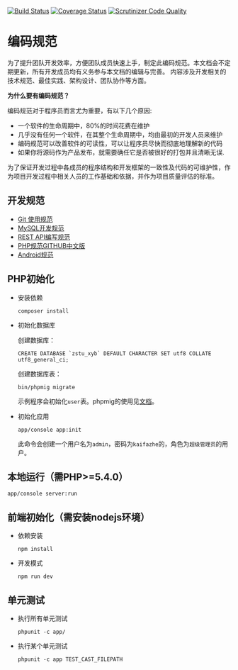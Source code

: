 [![Build Status](https://travis-ci.org/jonny-bo/zstu_xyb.svg?branch=develop)](https://travis-ci.org/jonny-bo/zstu_xyb)
[![Coverage Status](https://coveralls.io/repos/github/jonny-bo/zstu_xyb/badge.svg?branch=develop)](https://coveralls.io/github/jonny-bo/zstu_xyb?branch=develop)
[![Scrutinizer Code Quality](https://scrutinizer-ci.com/g/jonny-bo/zstu_xyb/badges/quality-score.png?b=develop)](https://scrutinizer-ci.com/g/g/jonny-bo/zstu_xyb/?branch=develop)
# 编码规范

为了提升团队开发效率，方便团队成员快速上手，制定此编码规范。本文档会不定期更新，所有开发成员均有义务参与本文档的编辑与完善。
内容涉及开发相关的技术规范、最佳实践、架构设计、团队协作等方面。

**为什么要有编码规范？**

编码规范对于程序员而言尤为重要，有以下几个原因:

  * 一个软件的生命周期中，80%的时间花费在维护
  * 几乎没有任何一个软件，在其整个生命周期中，均由最初的开发人员来维护
  * 编码规范可以改善软件的可读性，可以让程序员尽快而彻底地理解新的代码
  * 如果你将源码作为产品发布，就需要确任它是否被很好的打包并且清晰无误.

为了保证开发过程中各成员的程序结构和开发框架的一致性及代码的可维护性，作为项目开发过程中相关人员的工作基础和依据，并作为项目质量评估的标准。

## 开发规范

* [Git 使用规范](coding-standards/git.md)
* [MySQL开发规范](coding-standards/mysql.md)
* [REST API编写规范](coding-standards/rest-api.md)
* [PHP规范GITHUB中文版](https://github.com/PizzaLiu/PHP-FIG)
* [Android规范](coding-standards/android.md)



## PHP初始化

  * 安装依赖

    ```
    composer install
    ```

  * 初始化数据库

    创建数据库：
    ```
    CREATE DATABASE `zstu_xyb` DEFAULT CHARACTER SET utf8 COLLATE utf8_general_ci;
    ```

    创建数据库表：
    ```
    bin/phpmig migrate
    ```

    示例程序会初始化`user`表。phpmig的使用见[文档](https://github.com/codeages/biz-framework-doc/blob/master/migration.md)。

  * 初始化应用

    ```
    app/console app:init
    ```

    此命令会创建一个用户名为`admin`，密码为`kaifazhe`的，角色为`超级管理员`的用户。


## 本地运行（需PHP>=5.4.0）

```
app/console server:run
```

## 前端初始化（需安装nodejs环境）

  * 依赖安装

    ```
    npm install
    ```

  * 开发模式

    ```
    npm run dev
    ```

## 单元测试

  * 执行所有单元测试

    ```
    phpunit -c app/ 
    ```

  * 执行某个单元测试

    ```
    phpunit -c app TEST_CAST_FILEPATH
    ```
